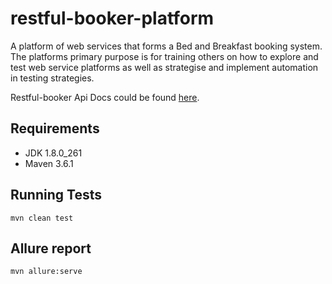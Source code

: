 # restful-booker-platform
A platform of web services that forms a Bed and Breakfast booking system. The platforms primary purpose is for  training others on how to explore and test web service platforms as well as strategise and implement automation in testing strategies.

Restful-booker Api Docs could be found [here](https://restful-booker.herokuapp.com/apidoc/index.html).

## Requirements
- JDK 1.8.0_261
- Maven 3.6.1

## Running Tests
```mvn clean test```

## Allure report
```mvn allure:serve```

